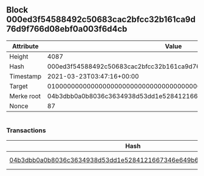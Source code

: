 ## Block 000ed3f54588492c50683cac2bfcc32b161ca9d76d9f766d08ebf0a003f6d4cb

Attribute | Value
--- | ---
Height | 4087
Hash | 000ed3f54588492c50683cac2bfcc32b161ca9d76d9f766d08ebf0a003f6d4cb
Timestamp | 2021-03-23T03:47:16+00:00
Target | 0100000000000000000000000000000000000000000000000000000000000000
Merke root | 04b3dbb0a0b8036c3634938d53dd1e5284121667346e649b67793a834372a163
Nonce | 87

```

```

### Transactions

Hash | Amount
--- | ---
[04b3dbb0a0b8036c3634938d53dd1e5284121667346e649b67793a834372a163](04b3dbb0a0b8036c3634938d53dd1e5284121667346e649b67793a834372a163.md) | 10.00000000 SKEPTI 
